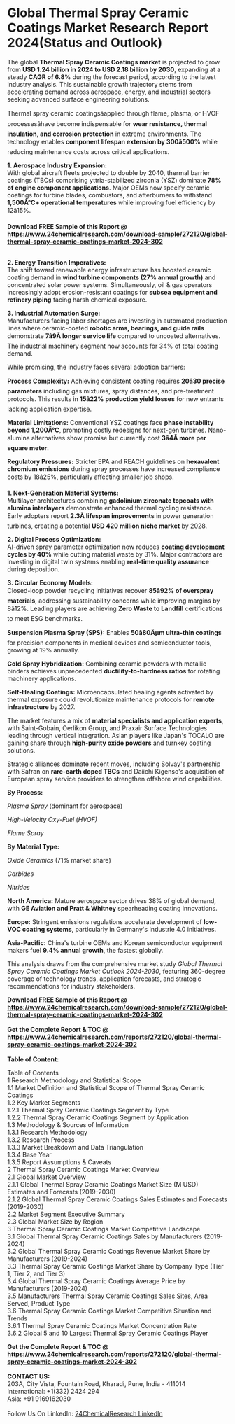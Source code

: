 <h1>Global Thermal Spray Ceramic Coatings Market Research Report 2024(Status and Outlook)</h1><p>The global <strong>Thermal Spray Ceramic Coatings market</strong> is projected to grow from <strong>USD 1.24 billion in 2024 to USD 2.18 billion by 2030</strong>, expanding at a steady <strong>CAGR of 6.8%</strong> during the forecast period, according to the latest industry analysis. This sustainable growth trajectory stems from accelerating demand across aerospace, energy, and industrial sectors seeking advanced surface engineering solutions.</p><p>Thermal spray ceramic coatingsâapplied through flame, plasma, or HVOF processesâhave become indispensable for <strong>wear resistance, thermal insulation, and corrosion protection</strong> in extreme environments. The technology enables <strong>component lifespan extension by 300â500%</strong> while reducing maintenance costs across critical applications.</p><p><strong>1. Aerospace Industry Expansion:</strong><br>
With global aircraft fleets projected to double by 2040, thermal barrier coatings (TBCs) comprising yttria-stabilized zirconia (YSZ) dominate <strong>78% of engine component applications</strong>. Major OEMs now specify ceramic coatings for turbine blades, combustors, and afterburners to withstand <strong>1,500Â°C+ operational temperatures</strong> while improving fuel efficiency by 12â15%.</p><div><b>Download FREE Sample of this Report @ 
            <a href="https://www.24chemicalresearch.com/download-sample/272120/global-thermal-spray-ceramic-coatings-market-2024-302">
            https://www.24chemicalresearch.com/download-sample/272120/global-thermal-spray-ceramic-coatings-market-2024-302</a></b></div><br><p><strong>2. Energy Transition Imperatives:</strong><br>
The shift toward renewable energy infrastructure has boosted ceramic coating demand in <strong>wind turbine components (27% annual growth)</strong> and concentrated solar power systems. Simultaneously, oil &amp; gas operators increasingly adopt erosion-resistant coatings for <strong>subsea equipment and refinery piping</strong> facing harsh chemical exposure.</p><p><strong>3. Industrial Automation Surge:</strong><br>
Manufacturers facing labor shortages are investing in automated production lines where ceramic-coated <strong>robotic arms, bearings, and guide rails</strong> demonstrate <strong>7â9Ã longer service life</strong> compared to uncoated alternatives. The industrial machinery segment now accounts for 34% of total coating demand.</p><p>While promising, the industry faces several adoption barriers:</p><p><strong>Process Complexity:</strong> Achieving consistent coating requires <strong>20â30 precise parameters</strong> including gas mixtures, spray distances, and pre-treatment protocols. This results in <strong>15â22% production yield losses</strong> for new entrants lacking application expertise.</p><p><strong>Material Limitations:</strong> Conventional YSZ coatings face <strong>phase instability beyond 1,200Â°C</strong>, prompting costly redesigns for next-gen turbines. Nano-alumina alternatives show promise but currently cost <strong>3â4Ã more per square meter</strong>.</p><p><strong>Regulatory Pressures:</strong> Stricter EPA and REACH guidelines on <strong>hexavalent chromium emissions</strong> during spray processes have increased compliance costs by 18â25%, particularly affecting smaller job shops.</p><p><strong>1. Next-Generation Material Systems:</strong><br>
Multilayer architectures combining <strong>gadolinium zirconate topcoats with alumina interlayers</strong> demonstrate enhanced thermal cycling resistance. Early adopters report <strong>2.3Ã lifespan improvements</strong> in power generation turbines, creating a potential <strong>USD 420 million niche market</strong> by 2028.</p><p><strong>2. Digital Process Optimization:</strong><br>
AI-driven spray parameter optimization now reduces <strong>coating development cycles by 40%</strong> while cutting material waste by 31%. Major contractors are investing in digital twin systems enabling <strong>real-time quality assurance</strong> during deposition.</p><p><strong>3. Circular Economy Models:</strong><br>
Closed-loop powder recycling initiatives recover <strong>85â92% of overspray materials</strong>, addressing sustainability concerns while improving margins by 8â12%. Leading players are achieving <strong>Zero Waste to Landfill</strong> certifications to meet ESG benchmarks.</p><p><strong>Suspension Plasma Spray (SPS):</strong> Enables <strong>50â80Âµm ultra-thin coatings</strong> for precision components in medical devices and semiconductor tools, growing at 19% annually.</p><p><strong>Cold Spray Hybridization:</strong> Combining ceramic powders with metallic binders achieves unprecedented <strong>ductility-to-hardness ratios</strong> for rotating machinery applications.</p><p><strong>Self-Healing Coatings:</strong> Microencapsulated healing agents activated by thermal exposure could revolutionize maintenance protocols for <strong>remote infrastructure</strong> by 2027.</p><p>The market features a mix of <strong>material specialists and application experts</strong>, with Saint-Gobain, Oerlikon Group, and Praxair Surface Technologies leading through vertical integration. Asian players like Japan's TOCALO are gaining share through <strong>high-purity oxide powders</strong> and turnkey coating solutions.</p><p>Strategic alliances dominate recent moves, including Solvay's partnership with Safran on <strong>rare-earth doped TBCs</strong> and Daiichi Kigenso's acquisition of European spray service providers to strengthen offshore wind capabilities.</p><p><strong>By Process:</strong></p><p><em>Plasma Spray</em> (dominant for aerospace)</p><p><em>High-Velocity Oxy-Fuel (HVOF)</em></p><p><em>Flame Spray</em></p><p><strong>By Material Type:</strong></p><p><em>Oxide Ceramics</em> (71% market share)</p><p><em>Carbides</em></p><p><em>Nitrides</em></p><p><strong>North America:</strong> Mature aerospace sector drives 38% of global demand, with <strong>GE Aviation and Pratt &amp; Whitney</strong> spearheading coating innovations.</p><p><strong>Europe:</strong> Stringent emissions regulations accelerate development of <strong>low-VOC coating systems</strong>, particularly in Germany's Industrie 4.0 initiatives.</p><p><strong>Asia-Pacific:</strong> China's turbine OEMs and Korean semiconductor equipment makers fuel <strong>9.4% annual growth</strong>, the fastest globally.</p><p>This analysis draws from the comprehensive market study <em>Global Thermal Spray Ceramic Coatings Market Outlook 2024-2030</em>, featuring 360-degree coverage of technology trends, application forecasts, and strategic recommendations for industry stakeholders.</p><div><b>Download FREE Sample of this Report @ 
            <a href="https://www.24chemicalresearch.com/download-sample/272120/global-thermal-spray-ceramic-coatings-market-2024-302">
            https://www.24chemicalresearch.com/download-sample/272120/global-thermal-spray-ceramic-coatings-market-2024-302</a></b></div><br><div><b>Get the Complete Report & TOC @ 
            <a href="https://www.24chemicalresearch.com/reports/272120/global-thermal-spray-ceramic-coatings-market-2024-302">
            https://www.24chemicalresearch.com/reports/272120/global-thermal-spray-ceramic-coatings-market-2024-302</a></b></div><br>
            <b>Table of Content:</b><p>Table of Contents<br />
1 Research Methodology and Statistical Scope<br />
1.1 Market Definition and Statistical Scope of Thermal Spray Ceramic Coatings<br />
1.2 Key Market Segments<br />
1.2.1 Thermal Spray Ceramic Coatings Segment by Type<br />
1.2.2 Thermal Spray Ceramic Coatings Segment by Application<br />
1.3 Methodology & Sources of Information<br />
1.3.1 Research Methodology<br />
1.3.2 Research Process<br />
1.3.3 Market Breakdown and Data Triangulation<br />
1.3.4 Base Year<br />
1.3.5 Report Assumptions & Caveats<br />
2 Thermal Spray Ceramic Coatings Market Overview<br />
2.1 Global Market Overview<br />
2.1.1 Global Thermal Spray Ceramic Coatings Market Size (M USD) Estimates and Forecasts (2019-2030)<br />
2.1.2 Global Thermal Spray Ceramic Coatings Sales Estimates and Forecasts (2019-2030)<br />
2.2 Market Segment Executive Summary<br />
2.3 Global Market Size by Region<br />
3 Thermal Spray Ceramic Coatings Market Competitive Landscape<br />
3.1 Global Thermal Spray Ceramic Coatings Sales by Manufacturers (2019-2024)<br />
3.2 Global Thermal Spray Ceramic Coatings Revenue Market Share by Manufacturers (2019-2024)<br />
3.3 Thermal Spray Ceramic Coatings Market Share by Company Type (Tier 1, Tier 2, and Tier 3)<br />
3.4 Global Thermal Spray Ceramic Coatings Average Price by Manufacturers (2019-2024)<br />
3.5 Manufacturers Thermal Spray Ceramic Coatings Sales Sites, Area Served, Product Type<br />
3.6 Thermal Spray Ceramic Coatings Market Competitive Situation and Trends<br />
3.6.1 Thermal Spray Ceramic Coatings Market Concentration Rate<br />
3.6.2 Global 5 and 10 Largest Thermal Spray Ceramic Coatings Player</p><div><b>Get the Complete Report & TOC @ 
            <a href="https://www.24chemicalresearch.com/reports/272120/global-thermal-spray-ceramic-coatings-market-2024-302">
            https://www.24chemicalresearch.com/reports/272120/global-thermal-spray-ceramic-coatings-market-2024-302</a></b></div><br><b>CONTACT US:</b><br>
            203A, City Vista, Fountain Road, Kharadi, Pune, India - 411014<br>
            International: +1(332) 2424 294<br>
            Asia: +91 9169162030 <br><br>
            Follow Us On LinkedIn: <a href="https://www.linkedin.com/company/24chemicalresearch/">24ChemicalResearch LinkedIn</a>